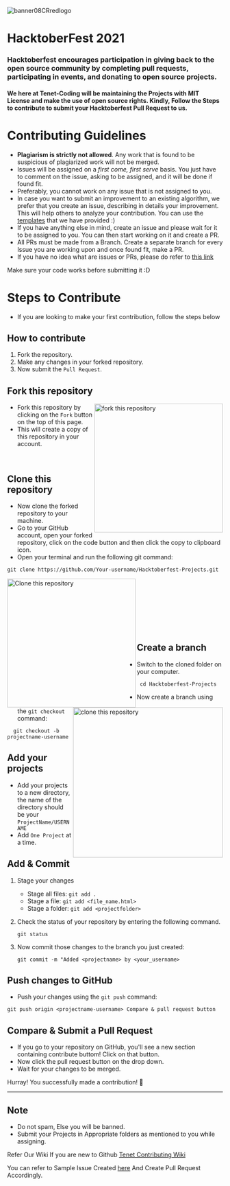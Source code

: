 ![banner08CRredlogo](https://user-images.githubusercontent.com/66599363/134625438-13b40dd6-9068-4f9e-aefa-1bcb96ffb10a.png)


# HacktoberFest 2021
### Hacktoberfest encourages participation in giving back to the open source community by completing pull requests, participating in events, and donating to open source projects.

#### We here at Tenet-Coding will be maintaining the Projects with MIT License and make the use of open source rights. Kindly, Follow the Steps to contribute to submit your Hacktoberfest Pull Request to us.

# Contributing Guidelines

- **Plagiarism is strictly not allowed**. Any work that is found to be
  suspicious of plagiarized work will not be merged.
- Issues will be assigned on a _first come, first serve_ basis. You just have to
  comment on the issue, asking to be assigned, and it will be done if found fit.
- Preferably, you cannot work on any issue that is not assigned to you.
- In case you want to submit an improvement to an existing algorithm, we prefer
  that you create an issue, describing in details your improvement. This will
  help others to analyze your contribution. You can use the
  [templates](.github/ISSUE_TEMPLATE/algorithm-ds-proposal.md) that we have
  provided :)
- If you have anything else in mind, create an issue and please wait for it to
  be assigned to you. You can then start working on it and create a PR.
- All PRs must be made from a Branch. Create a separate branch for every Issue
  you are working upon and once found fit, make a PR.
- If you have no idea what are issues or PRs, please do refer to
  [this link](https://github.com/Tenet-Coding/ArtofCoding/wiki/Pull-Requests-%7C-What-are-they-and-how-to-do-it-%3F)

Make sure your code works before submitting it :D


# Steps to Contribute
- If you are looking to make your first contribution, follow the steps below
## How to contribute
1.  Fork the repository.
2.  Make any changes in your forked repository.
3.  Now submit the `Pull Request`.
## Fork this repository

<img align="right" width="300" src="https://user-images.githubusercontent.com/76244600/134916457-262796dd-7158-4485-ac5b-bc32a1ca2519.png" alt="fork this repository" />

- Fork this repository by clicking on the `Fork` button on the top of this page. 
- This will create a copy of this repository in your account.
<br>

##  Clone this repository

- Now clone the forked repository to your machine.
- Go to your GitHub account, open your forked repository, click on the code button and then click the copy to clipboard icon.
- Open your terminal and run the following git command:
```
git clone https://github.com/Your-username/Hacktoberfest-Projects.git
```

<img align="left" width="300" src="https://user-images.githubusercontent.com/76244600/134917273-2b31063d-e19e-4b43-93b2-2f2cefd509f9.png" alt="Clone this repository" />

<img align="right" width="350" src="https://user-images.githubusercontent.com/76244600/134917449-4a1df6d2-f994-4b83-ac05-0752b6bdd2e4.png" alt="clone this repository" />
<br>
<br>
<br>
<br>
<br>
<br>
<br>


## Create a branch
- Switch to the cloned folder on your computer.
 ```
  cd Hacktoberfest-Projects
 ```
- Now create a branch using the `git checkout` command:
```
  git checkout -b projectname-username
```
## Add your projects
- Add your projects to a new directory, the name of the directory should be your `ProjectName/USERNAME`
- Add `One Project` at a time.
##  Add & Commit
1.  Stage your changes
    - Stage all files: `git add .`
    - Stage a file: `git add <file_name.html>`
    - Stage a folder: `git add <projectfolder>`
3.  Check the status of your repository by entering the following command.

    ```
    git status
    ```
5.  Now commit those changes to the branch you just created:

    ```
    git commit -m "Added <projectname> by <your_username>
    ```

## Push changes to GitHub
- Push your changes using the `git push` command:
```
git push origin <projectname-username> Compare & pull request button
```
## Compare & Submit a Pull Request
- If you go to your repository on GitHub, you'll see a new section containing contribute buttom! Click on that button.
- Now click the pull request button on the drop down.
- Wait for your changes to be merged.

Hurray! You successfully made a contribution! 🎉
<hr>

## Note
- Do not spam, Else you will be banned.
- Submit your Projects in Appropriate folders as mentioned to you while assigning.


Refer Our Wiki If you are new to Github 
[Tenet Contributing Wiki](https://github.com/Tenet-Coding/Hacktoberfest-Projects/wiki/Pull-Requests-!)

You can refer to Sample Issue Created [here](https://github.com/Tenet-Coding/Hacktoberfest-Projects/issues/1)
And Create Pull Request Accordingly.

